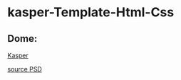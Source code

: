 # kasper-Template-Html-Css
## Dome:
[Kasper](https://mohamedayman011.github.io/kasper-Template-Html-Css/)

[source PSD](https://www.graphberry.com/item/kasper-one-page-psd-template)

